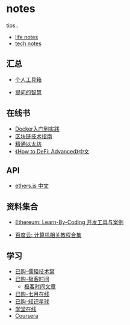 <!--
 * @Author: hh
 * @Date: 2023-02-08 21:30:40
 * @LastEditors: hh
 * @LastEditTime: 2023-02-10 23:07:11
 * @FilePath: /notes/README.md
 * @Description: 
 * 
 * Copyright (c) 2023 by ${git_name}, All Rights Reserved. 
-->
# notes
tips..
- [life notes](https://github.com/foxbutter/notes/tree/life)
- [tech notes](https://github.com/foxbutter/notes/tree/tech)

## 汇总

- [个人工具箱](personal_tools.md)

- [提问的智慧](https://github.com/ryanhanwu/How-To-Ask-Questions-The-Smart-Way/blob/main/README-zh_CN.md#%E7%AE%80%E4%BB%8B)


## 在线书
- [Docker入门到实践](https://yeasy.gitbook.io/docker_practice/introduction/what)
- [区块链技术指南](https://yeasy.gitbook.io/blockchain_guide/)
- [精通以太坊](https://github.com/inoutcode/ethereum_book)
- [《How to DeFi: Advanced》中文](https://nigdaemon.gitbook.io/how-to-defi-advanced-zhogn-wen-b/master)

## API
- [ethers.js 中文](https://learnblockchain.cn/docs/ethers.js/)

## 资料集合
- [Ethereum: Learn-By-Coding 开发工具与案例](https://ethereum.org/en/developers/learning-tools/)

- [百度云: 计算机相关教程合集](https://pan.baidu.com/s/1J9xyscZiRHO7tZ3bfxfV6w?pwd=d327&_at_=1674981328918#list/path=%2F&parentPath=%2F)

## 学习

* [已购-儒猿技术窝](https://apppukyptrl1086.pc.xiaoe-tech.com/bought)
* [已购-极客时间](https://time.geekbang.org/)
  * [极客时间文章](https://learn.lianglianglee.com/)
* [已购-七月在线](https://www.julyedu.com/my/courses)
* [已购-知识星球](https://wx.zsxq.com/dweb2/index/group/48411118851818)
* [学堂在线](https://www.xuetangx.com/my-courses/current)
* [Coursera](https://www.coursera.org/)

